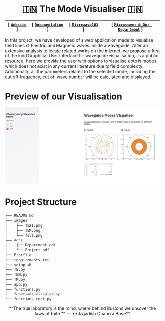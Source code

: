 <div align="center">

# :india:  The Mode Visualiser :india: 


| **[ [```Website```](<http://wg-visualiser.herokuapp.com/>) ]** | **[ [```Documentation```](<docs/Project.pdf>) ]** | **[ [```Microwave101```](<https://www.microwaves101.com/encyclopedias/national-institute-of-technology-trichy>) ]** | **[ [```Microwaves @ Our Department```](<docs/Department.pdf>) ]** |
|:-------------------:|:-------------------:|:-------------------:|:-------------------:|

</div>

In this project, we have developed of a web application made to visualise field lines of Electric and Magnetic waves inside a waveguide. After an extensive analysis to locate related works on the internet, we propose a first of the kind Graphical User Interface for waveguide visualisation, as a public resource. Here we provide the user with options to visualise upto *N* modes, which does not exist in any current literature due to field complexity. Additionally, all the parameters related to the selected mode, including the cut off frequency, cut off wave number will be calculated and displayed. 



# Preview of our Visualisation

<img src="images/TEM.png">


# Project Structure

```                   
├── README.md                   
├── images                        
│    ├── TE21.png
│    ├── TEM.png
│    └── full.png
├── docs                    
│    ├── Department.pdf
│    └── Project.pdf
├── Procfile   
├── requirements.txt   
├── setup.sh   
├── TE.py  
├── TEM.py   
├── TM.py   
├── app.py   
├── functions.py 
├── functions_circular.py
└── functions_rect.py                  

```   
<div align="center">
*“The true laboratory is the mind, where behind illusions we uncover the laws of truth.”* ― **Jagadish Chandra Bose**
</div>
